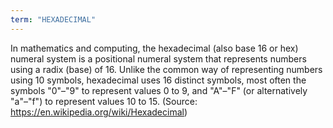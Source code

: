 ```yaml
---
term: "HEXADECIMAL"
---
```


In mathematics and computing, the hexadecimal (also base 16 or hex) numeral system is a positional numeral system that represents numbers using a radix (base) of 16. Unlike the common way of representing numbers using 10 symbols, hexadecimal uses 16 distinct symbols, most often the symbols "0"–"9" to represent values 0 to 9, and "A"–"F" (or alternatively "a"–"f") to represent values 10 to 15. (Source: https://en.wikipedia.org/wiki/Hexadecimal)
